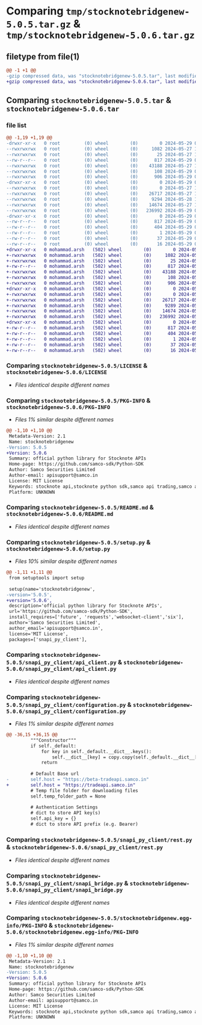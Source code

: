# Comparing `tmp/stocknotebridgenew-5.0.5.tar.gz` & `tmp/stocknotebridgenew-5.0.6.tar.gz`

## filetype from file(1)

```diff
@@ -1 +1 @@
-gzip compressed data, was "stocknotebridgenew-5.0.5.tar", last modified: Wed May 29 08:19:19 2024, max compression
+gzip compressed data, was "stocknotebridgenew-5.0.6.tar", last modified: Wed May 29 12:21:06 2024, max compression
```

## Comparing `stocknotebridgenew-5.0.5.tar` & `stocknotebridgenew-5.0.6.tar`

### file list

```diff
@@ -1,19 +1,19 @@
-drwxr-xr-x   0 root         (0) wheel        (0)        0 2024-05-29 08:19:19.521163 stocknotebridgenew-5.0.5/
--rwxrwxrwx   0 root         (0) wheel        (0)     1082 2024-05-27 13:30:50.000000 stocknotebridgenew-5.0.5/LICENSE
--rwxrwxrwx   0 root         (0) wheel        (0)       25 2024-05-27 13:30:50.000000 stocknotebridgenew-5.0.5/MANIFEST.in
--rw-r--r--   0 root         (0) wheel        (0)      817 2024-05-29 08:19:19.521362 stocknotebridgenew-5.0.5/PKG-INFO
--rwxrwxrwx   0 root         (0) wheel        (0)    43188 2024-05-27 13:30:50.000000 stocknotebridgenew-5.0.5/README.md
--rwxrwxrwx   0 root         (0) wheel        (0)      108 2024-05-29 08:19:19.521644 stocknotebridgenew-5.0.5/setup.cfg
--rwxrwxrwx   0 root         (0) wheel        (0)      906 2024-05-29 08:19:03.000000 stocknotebridgenew-5.0.5/setup.py
-drwxr-xr-x   0 root         (0) wheel        (0)        0 2024-05-29 08:19:19.517283 stocknotebridgenew-5.0.5/snapi_py_client/
--rwxrwxrwx   0 root         (0) wheel        (0)        0 2024-05-27 13:30:50.000000 stocknotebridgenew-5.0.5/snapi_py_client/__init__.py
--rwxrwxrwx   0 root         (0) wheel        (0)    26717 2024-05-27 13:30:50.000000 stocknotebridgenew-5.0.5/snapi_py_client/api_client.py
--rwxrwxrwx   0 root         (0) wheel        (0)     9294 2024-05-28 10:03:09.000000 stocknotebridgenew-5.0.5/snapi_py_client/configuration.py
--rwxrwxrwx   0 root         (0) wheel        (0)    14674 2024-05-27 13:30:50.000000 stocknotebridgenew-5.0.5/snapi_py_client/rest.py
--rwxrwxrwx   0 root         (0) wheel        (0)   236992 2024-05-29 08:18:26.000000 stocknotebridgenew-5.0.5/snapi_py_client/snapi_bridge.py
-drwxr-xr-x   0 root         (0) wheel        (0)        0 2024-05-29 08:19:19.520986 stocknotebridgenew-5.0.5/stocknotebridgenew.egg-info/
--rw-r--r--   0 root         (0) wheel        (0)      817 2024-05-29 08:19:19.000000 stocknotebridgenew-5.0.5/stocknotebridgenew.egg-info/PKG-INFO
--rw-r--r--   0 root         (0) wheel        (0)      404 2024-05-29 08:19:19.000000 stocknotebridgenew-5.0.5/stocknotebridgenew.egg-info/SOURCES.txt
--rw-r--r--   0 root         (0) wheel        (0)        1 2024-05-29 08:19:19.000000 stocknotebridgenew-5.0.5/stocknotebridgenew.egg-info/dependency_links.txt
--rw-r--r--   0 root         (0) wheel        (0)       37 2024-05-29 08:19:19.000000 stocknotebridgenew-5.0.5/stocknotebridgenew.egg-info/requires.txt
--rw-r--r--   0 root         (0) wheel        (0)       16 2024-05-29 08:19:19.000000 stocknotebridgenew-5.0.5/stocknotebridgenew.egg-info/top_level.txt
+drwxr-xr-x   0 mohammad.arsh   (502) wheel        (0)        0 2024-05-29 12:21:06.937843 stocknotebridgenew-5.0.6/
+-rwxrwxrwx   0 mohammad.arsh   (502) wheel        (0)     1082 2024-05-27 13:30:50.000000 stocknotebridgenew-5.0.6/LICENSE
+-rwxrwxrwx   0 mohammad.arsh   (502) wheel        (0)       25 2024-05-27 13:30:50.000000 stocknotebridgenew-5.0.6/MANIFEST.in
+-rw-r--r--   0 mohammad.arsh   (502) wheel        (0)      817 2024-05-29 12:21:06.937909 stocknotebridgenew-5.0.6/PKG-INFO
+-rwxrwxrwx   0 mohammad.arsh   (502) wheel        (0)    43188 2024-05-27 13:30:50.000000 stocknotebridgenew-5.0.6/README.md
+-rwxrwxrwx   0 mohammad.arsh   (502) wheel        (0)      108 2024-05-29 12:21:06.938130 stocknotebridgenew-5.0.6/setup.cfg
+-rwxrwxrwx   0 mohammad.arsh   (502) wheel        (0)      906 2024-05-29 12:20:54.000000 stocknotebridgenew-5.0.6/setup.py
+drwxr-xr-x   0 mohammad.arsh   (502) wheel        (0)        0 2024-05-29 12:21:06.936442 stocknotebridgenew-5.0.6/snapi_py_client/
+-rwxrwxrwx   0 mohammad.arsh   (502) wheel        (0)        0 2024-05-27 13:30:50.000000 stocknotebridgenew-5.0.6/snapi_py_client/__init__.py
+-rwxrwxrwx   0 mohammad.arsh   (502) wheel        (0)    26717 2024-05-27 13:30:50.000000 stocknotebridgenew-5.0.6/snapi_py_client/api_client.py
+-rwxrwxrwx   0 mohammad.arsh   (502) wheel        (0)     9289 2024-05-29 12:19:43.000000 stocknotebridgenew-5.0.6/snapi_py_client/configuration.py
+-rwxrwxrwx   0 mohammad.arsh   (502) wheel        (0)    14674 2024-05-27 13:30:50.000000 stocknotebridgenew-5.0.6/snapi_py_client/rest.py
+-rwxrwxrwx   0 mohammad.arsh   (502) wheel        (0)   236992 2024-05-29 08:18:26.000000 stocknotebridgenew-5.0.6/snapi_py_client/snapi_bridge.py
+drwxr-xr-x   0 mohammad.arsh   (502) wheel        (0)        0 2024-05-29 12:21:06.937737 stocknotebridgenew-5.0.6/stocknotebridgenew.egg-info/
+-rw-r--r--   0 mohammad.arsh   (502) wheel        (0)      817 2024-05-29 12:21:06.000000 stocknotebridgenew-5.0.6/stocknotebridgenew.egg-info/PKG-INFO
+-rw-r--r--   0 mohammad.arsh   (502) wheel        (0)      404 2024-05-29 12:21:06.000000 stocknotebridgenew-5.0.6/stocknotebridgenew.egg-info/SOURCES.txt
+-rw-r--r--   0 mohammad.arsh   (502) wheel        (0)        1 2024-05-29 12:21:06.000000 stocknotebridgenew-5.0.6/stocknotebridgenew.egg-info/dependency_links.txt
+-rw-r--r--   0 mohammad.arsh   (502) wheel        (0)       37 2024-05-29 12:21:06.000000 stocknotebridgenew-5.0.6/stocknotebridgenew.egg-info/requires.txt
+-rw-r--r--   0 mohammad.arsh   (502) wheel        (0)       16 2024-05-29 12:21:06.000000 stocknotebridgenew-5.0.6/stocknotebridgenew.egg-info/top_level.txt
```

### Comparing `stocknotebridgenew-5.0.5/LICENSE` & `stocknotebridgenew-5.0.6/LICENSE`

 * *Files identical despite different names*

### Comparing `stocknotebridgenew-5.0.5/PKG-INFO` & `stocknotebridgenew-5.0.6/PKG-INFO`

 * *Files 1% similar despite different names*

```diff
@@ -1,10 +1,10 @@
 Metadata-Version: 2.1
 Name: stocknotebridgenew
-Version: 5.0.5
+Version: 5.0.6
 Summary: official python library for Stocknote APIs
 Home-page: https://github.com/samco-sdk/Python-SDK
 Author: Samco Securities Limited
 Author-email: apisupport@samco.in
 License: MIT License
 Keywords: stocknote api,stocknote python sdk,samco api trading,samco algo trading,stock markets samco
 Platform: UNKNOWN
```

### Comparing `stocknotebridgenew-5.0.5/README.md` & `stocknotebridgenew-5.0.6/README.md`

 * *Files identical despite different names*

### Comparing `stocknotebridgenew-5.0.5/setup.py` & `stocknotebridgenew-5.0.6/setup.py`

 * *Files 10% similar despite different names*

```diff
@@ -1,11 +1,11 @@
 from setuptools import setup
 
 setup(name='stocknotebridgenew',
-version='5.0.5',
+version='5.0.6',
 description='official python library for Stocknote APIs',
 url='https://github.com/samco-sdk/Python-SDK',
 install_requires=['future', 'requests','websocket-client','six'],
 author='Samco Securities Limited',
 author_email='apisupport@samco.in',
 license='MIT License',
 packages=['snapi_py_client'],
```

### Comparing `stocknotebridgenew-5.0.5/snapi_py_client/api_client.py` & `stocknotebridgenew-5.0.6/snapi_py_client/api_client.py`

 * *Files identical despite different names*

### Comparing `stocknotebridgenew-5.0.5/snapi_py_client/configuration.py` & `stocknotebridgenew-5.0.6/snapi_py_client/configuration.py`

 * *Files 1% similar despite different names*

```diff
@@ -36,15 +36,15 @@
         """Constructor"""
         if self._default:
             for key in self._default.__dict__.keys():
                 self.__dict__[key] = copy.copy(self._default.__dict__[key])
             return
 
         # Default Base url
-        self.host = "https://beta-tradeapi.samco.in"
+        self.host = "https://tradeapi.samco.in"
         # Temp file folder for downloading files
         self.temp_folder_path = None
 
         # Authentication Settings
         # dict to store API key(s)
         self.api_key = {}
         # dict to store API prefix (e.g. Bearer)
```

### Comparing `stocknotebridgenew-5.0.5/snapi_py_client/rest.py` & `stocknotebridgenew-5.0.6/snapi_py_client/rest.py`

 * *Files identical despite different names*

### Comparing `stocknotebridgenew-5.0.5/snapi_py_client/snapi_bridge.py` & `stocknotebridgenew-5.0.6/snapi_py_client/snapi_bridge.py`

 * *Files identical despite different names*

### Comparing `stocknotebridgenew-5.0.5/stocknotebridgenew.egg-info/PKG-INFO` & `stocknotebridgenew-5.0.6/stocknotebridgenew.egg-info/PKG-INFO`

 * *Files 1% similar despite different names*

```diff
@@ -1,10 +1,10 @@
 Metadata-Version: 2.1
 Name: stocknotebridgenew
-Version: 5.0.5
+Version: 5.0.6
 Summary: official python library for Stocknote APIs
 Home-page: https://github.com/samco-sdk/Python-SDK
 Author: Samco Securities Limited
 Author-email: apisupport@samco.in
 License: MIT License
 Keywords: stocknote api,stocknote python sdk,samco api trading,samco algo trading,stock markets samco
 Platform: UNKNOWN
```

